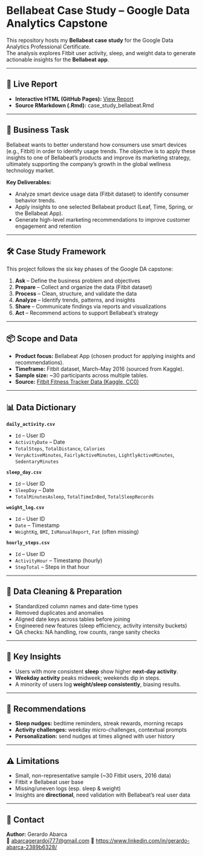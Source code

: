 # Bellabeat Case Study – Google Data Analytics Capstone

This repository hosts my **Bellabeat case study** for the Google Data Analytics Professional Certificate.  
The analysis explores Fitbit user activity, sleep, and weight data to generate actionable insights for the **Bellabeat app**.

---

## 🔗 Live Report
- **Interactive HTML (GitHub Pages):** [View Report](https://gerardoab111.github.io/Coursera---Bellabeat-Case-Study/)  
- **Source RMarkdown (.Rmd):** case_study_bellabeat.Rmd
---

## 🎯 Business Task
Bellabeat wants to better understand how consumers use smart devices (e.g., Fitbit) in order to identify usage trends. The objective is to apply these insights to one of Bellabeat’s products and improve its marketing strategy, ultimately supporting the company’s growth in the global wellness technology market.

**Key Deliverables:**

- Analyze smart device usage data (Fitbit dataset) to identify consumer behavior trends.
- Apply insights to one selected Bellabeat product (Leaf, Time, Spring, or the Bellabeat App).
- Generate high-level marketing recommendations to improve customer engagement and retention
---

## 🛠️ Case Study Framework
This project follows the six key phases of the Google DA capstone:

1. **Ask** – Define the business problem and objectives  
2. **Prepare** – Collect and organize the data (Fitbit dataset)  
3. **Process** – Clean, structure, and validate the data  
4. **Analyze** – Identify trends, patterns, and insights  
5. **Share** – Communicate findings via reports and visualizations  
6. **Act** – Recommend actions to support Bellabeat’s strategy  

---

## 📦 Scope and Data
- **Product focus:** Bellabeat App (chosen product for applying insights and recommendations).  
- **Timeframe:** Fitbit dataset, March–May 2016 (sourced from Kaggle).  
- **Sample size:** ~30 participants across multiple tables.  
- **Source:** [Fitbit Fitness Tracker Data (Kaggle, CC0)](https://www.kaggle.com/datasets/arashnic/fitbit)  
---

## 📊 Data Dictionary
**`daily_activity.csv`**  
- `Id` – User ID  
- `ActivityDate` – Date  
- `TotalSteps`, `TotalDistance`, `Calories`  
- `VeryActiveMinutes`, `FairlyActiveMinutes`, `LightlyActiveMinutes`, `SedentaryMinutes`  

**`sleep_day.csv`**  
- `Id` – User ID  
- `SleepDay` – Date  
- `TotalMinutesAsleep`, `TotalTimeInBed`, `TotalSleepRecords`  

**`weight_log.csv`**  
- `Id` – User ID  
- `Date` – Timestamp  
- `WeightKg`, `BMI`, `IsManualReport`, `Fat` (often missing)  

**`hourly_steps.csv`**  
- `Id` – User ID  
- `ActivityHour` – Timestamp (hourly)  
- `StepTotal` – Steps in that hour  

---

## 🧹 Data Cleaning & Preparation
- Standardized column names and date-time types  
- Removed duplicates and anomalies  
- Aligned date keys across tables before joining  
- Engineered new features (sleep efficiency, activity intensity buckets)  
- QA checks: NA handling, row counts, range sanity checks  

---

## 🔑 Key Insights
- Users with more consistent **sleep** show higher **next-day activity**.  
- **Weekday activity** peaks midweek; weekends dip in steps.  
- A minority of users log **weight/sleep consistently**, biasing results.  

---

## 📌 Recommendations
- **Sleep nudges:** bedtime reminders, streak rewards, morning recaps  
- **Activity challenges:** weekday micro-challenges, contextual prompts  
- **Personalization:** send nudges at times aligned with user history  

---

## ⚠️ Limitations
- Small, non-representative sample (~30 Fitbit users, 2016 data)  
- Fitbit ≠ Bellabeat user base  
- Missing/uneven logs (esp. sleep & weight)  
- Insights are **directional**, need validation with Bellabeat’s real user data  

---

## 👤 Contact
**Author:** Gerardo Abarca  
📧 abarcagerardoj777@gmail.com 
💼 https://www.linkedin.com/in/gerardo-abarca-2389b6328/

